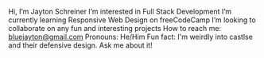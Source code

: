 Hi, I’m Jayton Schreiner
I’m interested in Full Stack Development
I’m currently learning Responsive Web Design on freeCodeCamp
I’m looking to collaborate on any fun and interesting projects
How to reach me: bluejayton@gmail.com
Pronouns: He/Him
Fun fact: I'm weirdly into castlse and their defensive design. Ask me about it!

<!---
BlueJayton/BlueJayton is a ✨ special ✨ repository because its `README.md` (this file) appears on your GitHub profile.
You can click the Preview link to take a look at your changes.
--->
